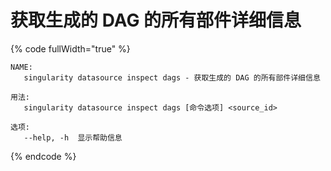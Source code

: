 # 获取生成的 DAG 的所有部件详细信息

{% code fullWidth="true" %}
```
NAME:
   singularity datasource inspect dags - 获取生成的 DAG 的所有部件详细信息

用法:
   singularity datasource inspect dags [命令选项] <source_id>

选项:
   --help, -h  显示帮助信息
```
{% endcode %}
